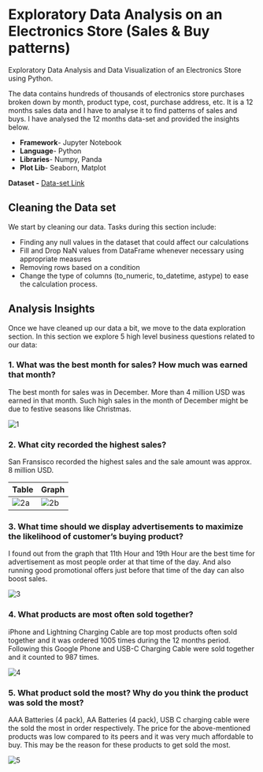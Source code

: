 # Exploratory Data Analysis on an Electronics Store (Sales & Buy patterns)
Exploratory Data Analysis and Data Visualization of an Electronics Store using Python.



The data contains hundreds of thousands of electronics store purchases broken down by month, product type, cost, purchase address, etc. It is a 12 months sales data and I have to analyse it to find patterns of sales and buys.
I have analysed the 12 months data-set and provided the insights below.
*	**Framework**- Jupyter Notebook
*	**Language**- Python
*	**Libraries**- Numpy, Panda
*	**Plot Lib**- Seaborn, Matplot

**Dataset -** [Data-set Link](https://github.com/KeithGalli/Pandas-Data-Science-Tasks/tree/master/SalesAnalysis/Sales_Data)

## Cleaning the Data set
We start by cleaning our data. Tasks during this section include:
*	Finding any null values in the dataset that could affect our calculations
*	Fill and Drop NaN values from DataFrame whenever necessary using appropriate measures
*	Removing rows based on a condition
*	Change the type of columns (to_numeric, to_datetime, astype) to ease the calculation process.

## Analysis Insights
Once we have cleaned up our data a bit, we move to the data exploration section. In this section we explore 5 high level business questions related to our data:

### **1.	What was the best month for sales? How much was earned that month?**

The best month for sales was in December. More than 4 million USD was earned in that month. Such high sales in the month of December might be due to festive seasons like Christmas.

![1](https://github.com/souptik-d/Portfolio_projects/assets/128696109/c812f4ca-4fd6-4020-bea9-6675b8474c18)


### **2.	What city recorded the highest sales?**

San Fransisco recorded the highest sales and the sale amount was approx. 8 million USD.

| Table                  | Graph                  |
| ---------------------- | ---------------------- |
|  ![2a](https://github.com/souptik-d/Portfolio_projects/assets/128696109/60c393b0-728e-48bc-8b8c-7396326df0fe) | ![2b](https://github.com/souptik-d/Portfolio_projects/assets/128696109/4e0c751a-a859-4e62-b88b-b0698d7bd21a) |



### **3.	What time should we display advertisements to maximize the likelihood of customer’s buying product?**

I found out from the graph that 11th Hour and 19th Hour are the best time for advertisement as most people order at that time of the day. And also running good promotional offers just before that time of the day can also boost sales.

![3](https://github.com/souptik-d/Portfolio_projects/assets/128696109/dcb99f36-05e0-49d7-8df0-f4bb1d9a5abc)

### **4.	What products are most often sold together?**

iPhone and Lightning Charging Cable are top most products often sold together and it was ordered 1005 times during the 12 months period. Following this Google Phone and USB-C Charging Cable were sold together and it counted to 987 times.

![4](https://github.com/souptik-d/Portfolio_projects/assets/128696109/8cca43e4-b842-4886-88c1-6fa9888b25ef)

### **5.	What product sold the most? Why do you think the product was sold the most?**

AAA Batteries (4 pack), AA Batteries (4 pack), USB C charging cable were the sold the most in order respectively. The price for the above-mentioned products was low compared to its peers and it was very much affordable to buy. This may be the reason for these products to get sold the most.

![5](https://github.com/souptik-d/Portfolio_projects/assets/128696109/1abf86b1-830f-4ae5-8473-8491bf8329de)





